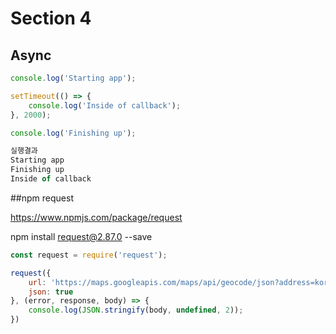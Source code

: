 # Section 4

## Async

```javascript
console.log('Starting app');

setTimeout(() => {
    console.log('Inside of callback');
}, 2000);

console.log('Finishing up');

실행결과
Starting app
Finishing up
Inside of callback
```

##npm request

<https://www.npmjs.com/package/request>

npm install request@2.87.0 --save

```javascript
const request = require('request');

request({
    url: 'https://maps.googleapis.com/maps/api/geocode/json?address=korea',
    json: true
}, (error, response, body) => {
    console.log(JSON.stringify(body, undefined, 2));
})
```